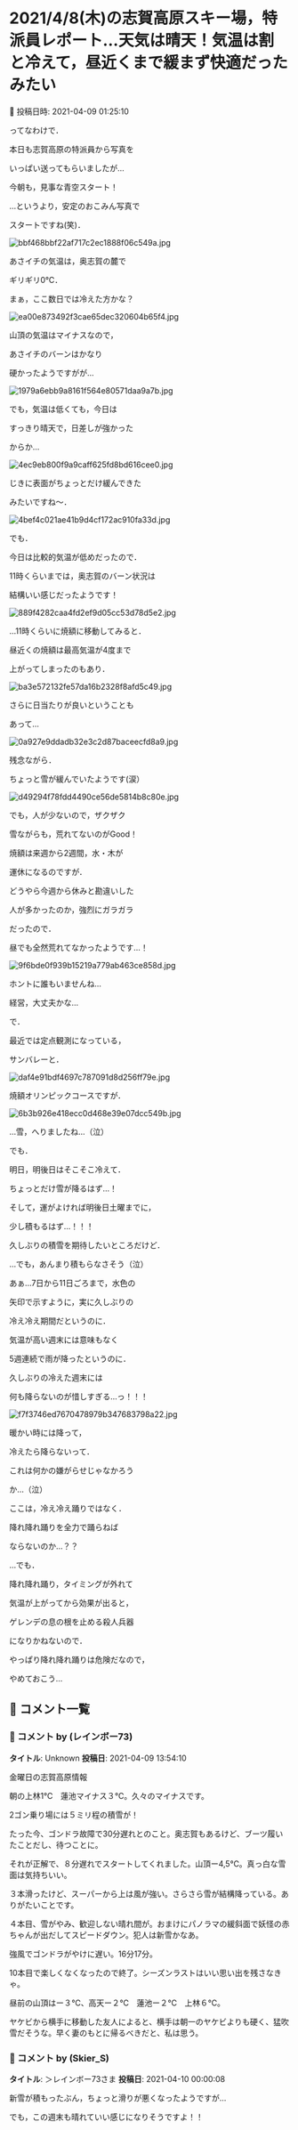 # 2021/4/8(木)の志賀高原スキー場，特派員レポート…天気は晴天！気温は割と冷えて，昼近くまで緩まず快適だったみたい

📅 投稿日時: 2021-04-09 01:25:10

ってなわけで．


本日も志賀高原の特派員から写真を


いっぱい送ってもらいましたが…





今朝も，見事な青空スタート！


…というより，安定のおこみん写真で


スタートですね(笑)．




![bbf468bbf22af717c2ec1888f06c549a.jpg](images/bbf468bbf22af717c2ec1888f06c549a.jpg)




あさイチの気温は，奥志賀の麓で


ギリギリ0℃．


まぁ，ここ数日では冷えた方かな？




![ea00e873492f3cae65dec320604b65f4.jpg](images/ea00e873492f3cae65dec320604b65f4.jpg)




山頂の気温はマイナスなので，


あさイチのバーンはかなり


硬かったようですがが…




![1979a6ebb9a8161f564e80571daa9a7b.jpg](images/1979a6ebb9a8161f564e80571daa9a7b.jpg)




でも，気温は低くても，今日は


すっきり晴天で，日差しが強かった


からか…




![4ec9eb800f9a9caff625fd8bd616cee0.jpg](images/4ec9eb800f9a9caff625fd8bd616cee0.jpg)




じきに表面がちょっとだけ緩んできた


みたいですね～．




![4bef4c021ae41b9d4cf172ac910fa33d.jpg](images/4bef4c021ae41b9d4cf172ac910fa33d.jpg)




でも．


今日は比較的気温が低めだったので．


11時くらいまでは，奥志賀のバーン状況は


結構いい感じだったようです！




![889f4282caa4fd2ef9d05cc53d78d5e2.jpg](images/889f4282caa4fd2ef9d05cc53d78d5e2.jpg)




…11時くらいに焼額に移動してみると．


昼近くの焼額は最高気温が4度まで


上がってしまったのもあり．




![ba3e572132fe57da16b2328f8afd5c49.jpg](images/ba3e572132fe57da16b2328f8afd5c49.jpg)




さらに日当たりが良いということも


あって…




![0a927e9ddadb32e3c2d87baceecfd8a9.jpg](images/0a927e9ddadb32e3c2d87baceecfd8a9.jpg)




残念ながら．


ちょっと雪が緩んでいたようです(涙）




![d49294f78fdd4490ce56de5814b8c80e.jpg](images/d49294f78fdd4490ce56de5814b8c80e.jpg)




でも，人が少ないので，ザクザク


雪ながらも，荒れてないのがGood！


焼額は来週から2週間，水・木が


運休になるのですが．


どうやら今週から休みと勘違いした


人が多かったのか，強烈にガラガラ


だったので．


昼でも全然荒れてなかったようです…！




![9f6bde0f939b15219a779ab463ce858d.jpg](images/9f6bde0f939b15219a779ab463ce858d.jpg)




ホントに誰もいませんね…


経営，大丈夫かな…





で．


最近では定点観測になっている，


サンバレーと．




![daf4e91bdf4697c787091d8d256ff79e.jpg](images/daf4e91bdf4697c787091d8d256ff79e.jpg)




焼額オリンピックコースですが．




![6b3b926e418ecc0d468e39e07dcc549b.jpg](images/6b3b926e418ecc0d468e39e07dcc549b.jpg)




…雪，へりましたね…（泣）





でも．


明日，明後日はそこそこ冷えて．


ちょっとだけ雪が降るはず…！


そして，運がよければ明後日土曜までに，


少し積もるはず…！！！





久しぶりの積雪を期待したいところだけど．


…でも，あんまり積もらなさそう（泣）





あぁ…7日から11日ごろまで，水色の


矢印で示すように，実に久しぶりの


冷え冷え期間だというのに．


気温が高い週末には意味もなく


5週連続で雨が降ったというのに．


久しぶりの冷えた週末には


何も降らないのが惜しすぎる…っ！！！




![f7f3746ed7670478979b347683798a22.jpg](images/f7f3746ed7670478979b347683798a22.jpg)







暖かい時には降って，


冷えたら降らないって．


これは何かの嫌がらせじゃなかろう


か…（泣）





ここは，冷え冷え踊りではなく．


降れ降れ踊りを全力で踊らねば


ならないのか…？？





…でも．


降れ降れ踊り，タイミングが外れて


気温が上がってから効果が出ると，


ゲレンデの息の根を止める殺人兵器


になりかねないので．


やっぱり降れ降れ踊りは危険だなので，


やめておこう…

## 💬 コメント一覧

### 💬 コメント by (レインボー73)
**タイトル**: Unknown
**投稿日**: 2021-04-09 13:54:10

金曜日の志賀高原情報

朝の上林1℃　蓮池マイナス３℃。久々のマイナスです。

2ゴン乗り場には５ミリ程の積雪が！

たった今、ゴンドラ故障で30分遅れとのこと。奥志賀もあるけど、ブーツ履いたことだし、待つことに。

それが正解で、８分遅れでスタートしてくれました。山頂ー4,5℃。真っ白な雪面は気持ちいい。

３本滑ったけど、スーパーから上は風が強い。さらさら雪が結構降っている。ありがたいことです。

４本目、雪がやみ、歓迎しない晴れ間が。おまけにパノラマの緩斜面で妖怪の赤ちゃんが出だしてスピードダウン。犯人は新雪かなあ。

強風でゴンドラがやけに遅い。16分17分。

10本目で楽しくなくなったので終了。シーズンラストはいい思い出を残さなきゃ。

昼前の山頂はー３℃、高天ー２℃　蓮池ー２℃　上林６℃。

ヤケビから横手に移動した友人によると、横手は朝一のヤケビよりも硬く、猛吹雪だそうな。早く妻のもとに帰るべきだと、私は思う。

### 💬 コメント by (Skier_S)
**タイトル**: ＞レインボー73さま
**投稿日**: 2021-04-10 00:00:08

新雪が積もったぶん，ちょっと滑りが悪くなったようですが…

でも，この週末も晴れていい感じになりそうですよ！！

